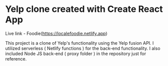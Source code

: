 # Yelp clone created with Create React App

Live link - Foodie(https://localefoodie.netlify.app)

This project is a clone of Yelp's functionality using the Yelp fusion API.
I utilized serverless ( Netlify functions ) for the back-end functionality.
I also included Node JS back-end ( proxy folder ) in the repository just for reference.
